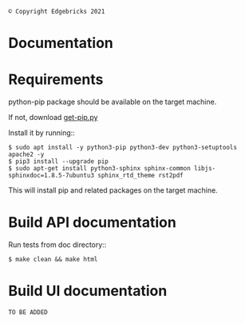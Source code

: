     © Copyright Edgebricks 2021

Documentation
=============
Requirements
============
python-pip package should be available on the target machine.

If not, download [get-pip.py](https://bootstrap.pypa.io/get-pip.py)

Install it by running::

    $ sudo apt install -y python3-pip python3-dev python3-setuptools apache2 -y
    $ pip3 install --upgrade pip
    $ sudo apt-get install python3-sphinx sphinx-common libjs-sphinxdoc=1.8.5-7ubuntu3 sphinx_rtd_theme rst2pdf

This will install pip and related packages on the target machine.

Build API documentation
=======================
Run tests from doc directory::

    $ make clean && make html

Build UI documentation
======================
`TO BE ADDED`